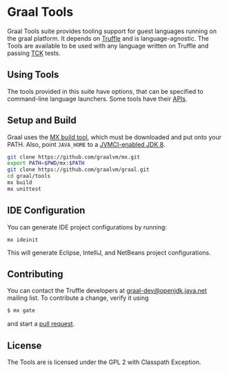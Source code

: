 # Graal Tools

Graal Tools suite provides tooling support for guest languages running on the graal
platform. It depends on [Truffle](https://github.com/graalvm/graal/tree/master/truffle)
and is language-agnostic. The Tools are available to be used with any language
written on Truffle and passing [TCK](https://github.com/graalvm/graal/blob/master/truffle/docs/TCK.md)
tests.

## Using Tools

The tools provided in this suite have options, that can be specified to command-line
language launchers. Some tools have their [APIs](http://www.graalvm.org/tools/javadoc/).

## Setup and Build

Graal uses the [MX build tool](https://github.com/graalvm/mx/), which must be downloaded
and put onto your PATH. Also, point `JAVA_HOME` to a
[JVMCI-enabled JDK 8](https://github.com/graalvm/openjdk8-jvmci-builder/releases).

```bash
git clone https://github.com/graalvm/mx.git
export PATH=$PWD/mx:$PATH
git clone https://github.com/graalvm/graal.git
cd graal/tools
mx build
mx unittest
```

## IDE Configuration

You can generate IDE project configurations by running:

```
mx ideinit
```

This will generate Eclipse, IntelliJ, and NetBeans project configurations.

## Contributing

You can contact the Truffle developers at graal-dev@openjdk.java.net mailing
list. To contribute a change, verify it using
```bash
$ mx gate
```
and start a [pull request](https://help.github.com/articles/using-pull-requests/).

## License

The Tools are is licensed under the GPL 2 with Classpath Exception.
